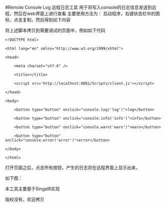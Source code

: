 #Remote Console Log
远程日志工具
用于将写入console的日志信息发送到远程，然后在web界面上进行查看
主要使用方法为：
启动程序，右键状态栏中的图标，点击复制，然后得到如下内容
> <script src='http://localhost:8081/Scripts/client.js'></script>
将上述脚本拷贝到需要调试的页面中，例如如下代码

`<!DOCTYPE html>`

`<html lang="en" xmlns="http://www.w3.org/1999/xhtml">` 

`<head>` 

`    <meta charset="utf-8" />`

`    <title></title>`

`    <script src='http://localhost:8081/Scripts/client.js'></script>`

`</head>`

`<body>`

`    <button type="button" onclick="console.log('log')">log</button>`

`    <button type="button" onclick="console.info('info')">info</button>`

`    <button type="button" onclick="console.warn('warn')">warn</button>`

`    <button type="button" onclick="console.error('error')">error</button>`

`</body>`

`</html>`

打开页面之后，点击所有按钮，产生的日志将在远程界面上显示出来。

如下图：

本工具主要基于SingalR实现

版权没有，欢迎拷贝

